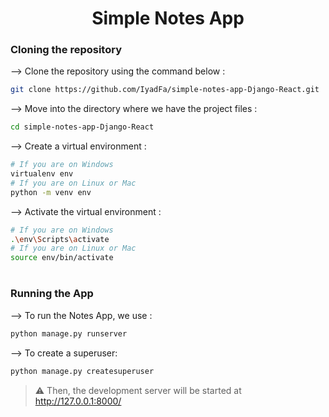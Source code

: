 <div align="center">

# Simple Notes App
</div>

### Cloning the repository

--> Clone the repository using the command below :
```bash
git clone https://github.com/IyadFa/simple-notes-app-Django-React.git

```

--> Move into the directory where we have the project files : 
```bash
cd simple-notes-app-Django-React

```

--> Create a virtual environment :
```bash
# If you are on Windows
virtualenv env
# If you are on Linux or Mac
python -m venv env
```

--> Activate the virtual environment :
```bash
# If you are on Windows
.\env\Scripts\activate
# If you are on Linux or Mac
source env/bin/activate
```

#

### Running the App

--> To run the Notes App, we use :
```bash
python manage.py runserver
```

--> To create a superuser:
```bash
python manage.py createsuperuser
```

> ⚠ Then, the development server will be started at http://127.0.0.1:8000/